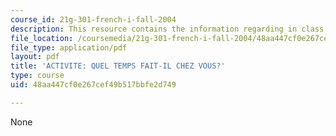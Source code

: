 ```yaml
---
course_id: 21g-301-french-i-fall-2004
description: This resource contains the information regarding in class activities.
file_location: /coursemedia/21g-301-french-i-fall-2004/48aa447cf0e267cef49b517bbfe2d749_MIT21G_301F04_ch3_ex1.pdf
file_type: application/pdf
layout: pdf
title: 'ACTIVITE: QUEL TEMPS FAIT-IL CHEZ VOUS?'
type: course
uid: 48aa447cf0e267cef49b517bbfe2d749

---
```

None